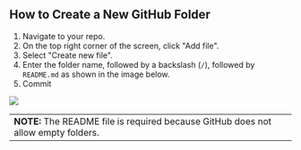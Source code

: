 ## How to Create a New GitHub Folder

1. Navigate to your repo.
2. On the top right corner of the screen, click "Add file".
3. Select "Create new file".
4. Enter the folder name, followed by a backslash (`/`), followed by `README.md` as shown in the image below.
5. Commit

<img src = https://github.com/MrJSwotinsky/AP_Computer_Science_Principles_2025_2026/blob/main/Resources/Sample_New_Folder_Image.png>

<table>
      <tr>
         <td>
           <b>NOTE:</b> The README file is required because GitHub does not allow empty folders.
         </td>
      </tr>
</table>
